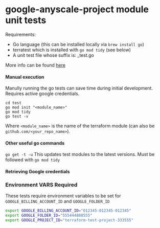# google-anyscale-project module unit tests
Requirements:
* Go language (this can be installed locally via `brew install go`)
* terratest which is installed with `go mod tidy` (see below)
* A unit test file whose suffix is: _test.go

More info can be found [here](https://terratest.gruntwork.io/docs/getting-started/quick-start/)

#### Manual execution
Manully running the go tests can save time during initial development. Requires active google credentials.
```
cd test
go mod init "<module_name>"
go mod tidy
go test -v
```
Where `<module_name>` is the name of the terraform module (can also be `github.com/<your_repo_name>`).

#### Other useful go commands
`go get -t -u` This updates test modules to the latest versions. Must be followed with `go mod tidy`

#### Retrieving Google credentials

### Environment VARS Required

These tests require environment variables to be set for `GOOGLE_BILLING_ACCOUNT_ID` and `GOOGLE_FOLDER_ID`
```bash
export GOOGLE_BILLING_ACCOUNT_ID="012345-012345-012345"
export GOOGLE_FOLDER_ID="555444888555"
export GOOGLE_PROJECT_ID="terraform-test-project-333555"
```
